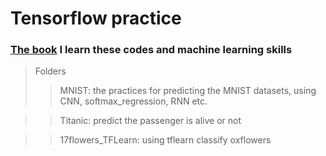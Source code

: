 # Tensorflow practice
### [The book](https://www.tenlong.com.tw/products/9789863795889) I learn these codes and machine learning skills

> Folders
>> MNIST: the practices for predicting the MNIST datasets, using CNN, softmax_regression, RNN etc.

>> Titanic: predict the passenger is alive or not

>> 17flowers_TFLearn: using tflearn classify oxflowers
